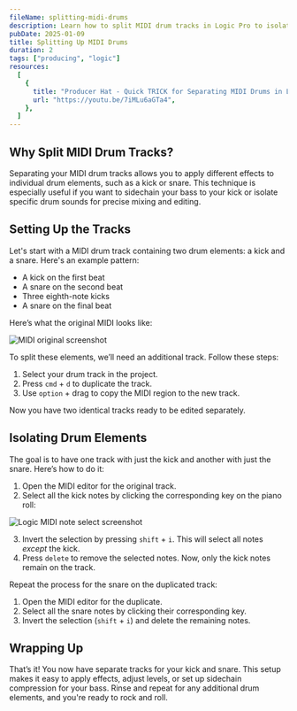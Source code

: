 ```yaml
---
fileName: splitting-midi-drums
description: Learn how to split MIDI drum tracks in Logic Pro to isolate kicks, snares, and more for precise mixing, sidechaining, and effects. Follow this step-by-step guide!
pubDate: 2025-01-09
title: Splitting Up MIDI Drums
duration: 2
tags: ["producing", "logic"]
resources:
  [
    {
      title: "Producer Hat - Quick TRICK for Separating MIDI Drums in Logic Pro!",
      url: "https://youtu.be/7iMLu6aGTa4",
    },
  ]
---
```


## Why Split MIDI Drum Tracks?

Separating your MIDI drum tracks allows you to apply different effects to individual drum elements, such as a kick or snare. This technique is especially useful if you want to sidechain your bass to your kick or isolate specific drum sounds for precise mixing and editing.

## Setting Up the Tracks

Let's start with a MIDI drum track containing two drum elements: a kick and a snare. Here's an example pattern:

- A kick on the first beat
- A snare on the second beat
- Three eighth-note kicks
- A snare on the final beat

Here’s what the original MIDI looks like:

![MIDI original screenshot](/blog/splitting-midi-drums/combined-midi.webp)

To split these elements, we’ll need an additional track. Follow these steps:

1. Select your drum track in the project.
2. Press `cmd` + `d` to duplicate the track.
3. Use `option` + drag to copy the MIDI region to the new track.

Now you have two identical tracks ready to be edited separately.

## Isolating Drum Elements

The goal is to have one track with just the kick and another with just the snare. Here’s how to do it:

1. Open the MIDI editor for the original track.
2. Select all the kick notes by clicking the corresponding key on the piano roll:

![Logic MIDI note select screenshot](/blog/splitting-midi-drums/select1.webp)

3. Invert the selection by pressing `shift` + `i`. This will select all notes _except_ the kick.
4. Press `delete` to remove the selected notes. Now, only the kick notes remain on the track.

Repeat the process for the snare on the duplicated track:

1. Open the MIDI editor for the duplicate.
2. Select all the snare notes by clicking their corresponding key.
3. Invert the selection (`shift` + `i`) and delete the remaining notes.

## Wrapping Up

That’s it! You now have separate tracks for your kick and snare. This setup makes it easy to apply effects, adjust levels, or set up sidechain compression for your bass. Rinse and repeat for any additional drum elements, and you're ready to rock and roll.
